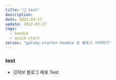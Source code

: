 ```yaml
---
title: "🚀 test"
description:
date: 2022-03-27
update: 2022-03-27
tags:
  - hoodie
  - quick-start
series: "gatsby-starter-hoodie 로 블로그 시작하기"
---
```


### test
- 깃허브 블로그 배포 Test